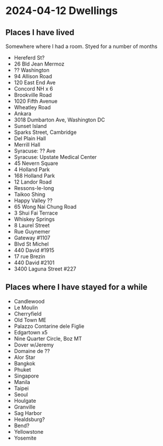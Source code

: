 # 2024-04-12 Dwellings

## Places I have lived

Somewhere where I had a room. Styed for a number of months

* Hereferd St?
* 26 Bld Jean Mermoz
* ?? Washington
* 94 Allison Road
* 120 East End Ave
* Concord NH x 6
* Brookville Road
* 1020 Fifth Avenue
* Wheatley Road
* Ankara
* 3018 Dumbarton Ave, Washington DC
* Sunset Island
* Sparks Street, Cambridge
* Del Plain Hall
* Merrill Hall
* Syracuse: ??  Ave
* Syracuse: Upstate Medical Center
* 45 Nevern Square
* 4 Holland Park
* 168 Holland Park
* 12 Landor Road
* Ressons-le-long
* Taikoo Shing
* Happy Valley ??
* 65 Wong Nai Chung Road
* 3 Shui Fai Terrace
* Whiskey Springs
* 8 Laurel Street
* Rue Guynemer
* Gateway #1107
* Blvd St Michel
* 440 David #1915
* 17 rue Brezin
* 440 David #2101
* 3400 Laguna Street #227

## Places where I have stayed for a while

* Candlewood
* Le Moulin
* Cherryfield
* Old Town ME
* Palazzo Contarine dele Figlie
* Edgartown x5
* Nine Quarter Circle, Boz MT
* Dover w/Jeremy
* Domaine de ??
* Alor Star
* Bangkok
* Phuket
* Singapore
* Manila
* Taipei
* Seoul
* Houlgate
* Granville
* Sag Harbor
* Healdsburg?
* Bend?
* Yellowstone
* Yosemite
